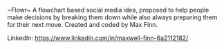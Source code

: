 ~Flowr~ 
A flowchart based social media idea, proposed to help people make decisions by breaking them down while also always preparing them for their next move.
Created and coded by Max Finn.

LinkedIn: https://www.linkedin.com/in/maxwell-finn-6a2112182/

